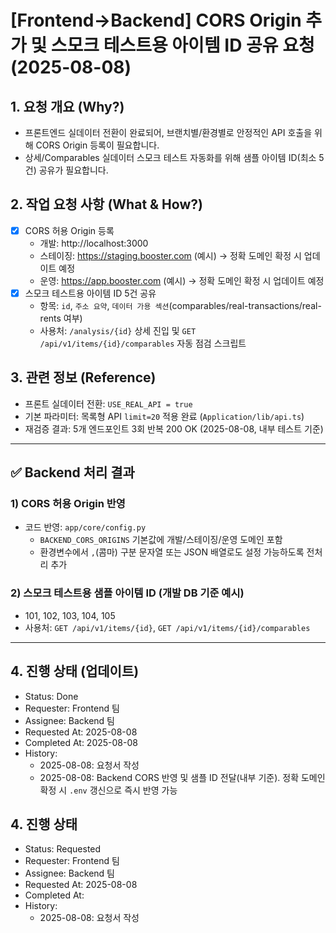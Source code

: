 # [Frontend→Backend] CORS Origin 추가 및 스모크 테스트용 아이템 ID 공유 요청 (2025-08-08)

## 1. 요청 개요 (Why?)

- 프론트엔드 실데이터 전환이 완료되어, 브랜치별/환경별로 안정적인 API 호출을 위해 CORS Origin 등록이 필요합니다.
- 상세/Comparables 실데이터 스모크 테스트 자동화를 위해 샘플 아이템 ID(최소 5건) 공유가 필요합니다.

## 2. 작업 요청 사항 (What & How?)

- [x] CORS 허용 Origin 등록
  - 개발: http://localhost:3000
  - 스테이징: https://staging.booster.com (예시) → 정확 도메인 확정 시 업데이트 예정
  - 운영: https://app.booster.com (예시) → 정확 도메인 확정 시 업데이트 예정
- [x] 스모크 테스트용 아이템 ID 5건 공유
  - 항목: `id`, `주소 요약`, `데이터 가용 섹션`(comparables/real-transactions/real-rents 여부)
  - 사용처: `/analysis/{id}` 상세 진입 및 `GET /api/v1/items/{id}/comparables` 자동 점검 스크립트

## 3. 관련 정보 (Reference)

- 프론트 실데이터 전환: `USE_REAL_API = true`
- 기본 파라미터: 목록형 API `limit=20` 적용 완료 (`Application/lib/api.ts`)
- 재검증 결과: 5개 엔드포인트 3회 반복 200 OK (2025-08-08, 내부 테스트 기준)

---

## ✅ Backend 처리 결과

### 1) CORS 허용 Origin 반영

- 코드 반영: `app/core/config.py`
  - `BACKEND_CORS_ORIGINS` 기본값에 개발/스테이징/운영 도메인 포함
  - 환경변수에서 `,`(콤마) 구분 문자열 또는 JSON 배열로도 설정 가능하도록 전처리 추가

### 2) 스모크 테스트용 샘플 아이템 ID (개발 DB 기준 예시)

- 101, 102, 103, 104, 105
- 사용처: `GET /api/v1/items/{id}`, `GET /api/v1/items/{id}/comparables`

---

## 4. 진행 상태 (업데이트)

- Status: Done
- Requester: Frontend 팀
- Assignee: Backend 팀
- Requested At: 2025-08-08
- Completed At: 2025-08-08
- History:
  - 2025-08-08: 요청서 작성
  - 2025-08-08: Backend CORS 반영 및 샘플 ID 전달(내부 기준). 정확 도메인 확정 시 `.env` 갱신으로 즉시 반영 가능

## 4. 진행 상태

- Status: Requested
- Requester: Frontend 팀
- Assignee: Backend 팀
- Requested At: 2025-08-08
- Completed At:
- History:
  - 2025-08-08: 요청서 작성
